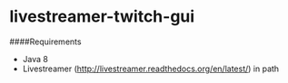 livestreamer-twitch-gui
=======================

####Requirements
- Java 8
- Livestreamer (http://livestreamer.readthedocs.org/en/latest/) in path
